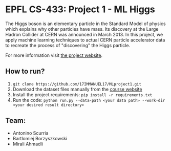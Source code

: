 # EPFL CS-433: Project 1 - ML Higgs

The Higgs boson is an elementary particle in the Standard Model of physics which explains why other particles have mass. Its discovery at the Large Hadron Collider at CERN was announced in March 2013. In this project, we apply machine learning techniques to actual CERN particle accelerator data to recreate the process of "discovering" the Higgs particle.

For more information visit [the project website](https://www.aicrowd.com/challenges/epfl-machine-learning-higgs).

## How to run?
1. `git clone https://github.com/17IMMANUEL17/MLproject1.git`
2. Download the dataset files manually from the [course website](https://www.aicrowd.com/challenges/epfl-machine-learning-higgs/dataset_files)
3. Install the project requirements: `pip install -r requirements.txt`
4. Run the code: `python run.py --data-path <your data path> --work-dir <your desired result directory>`

## Team:
* Antonino Scurria
* Bartlomiej Borzyszkowski
* Mirali Ahmadli
